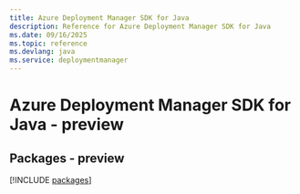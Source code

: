 ```yaml
---
title: Azure Deployment Manager SDK for Java
description: Reference for Azure Deployment Manager SDK for Java
ms.date: 09/16/2025
ms.topic: reference
ms.devlang: java
ms.service: deploymentmanager
---
```

# Azure Deployment Manager SDK for Java - preview
## Packages - preview
[!INCLUDE [packages](deployment-manager-index.md)]